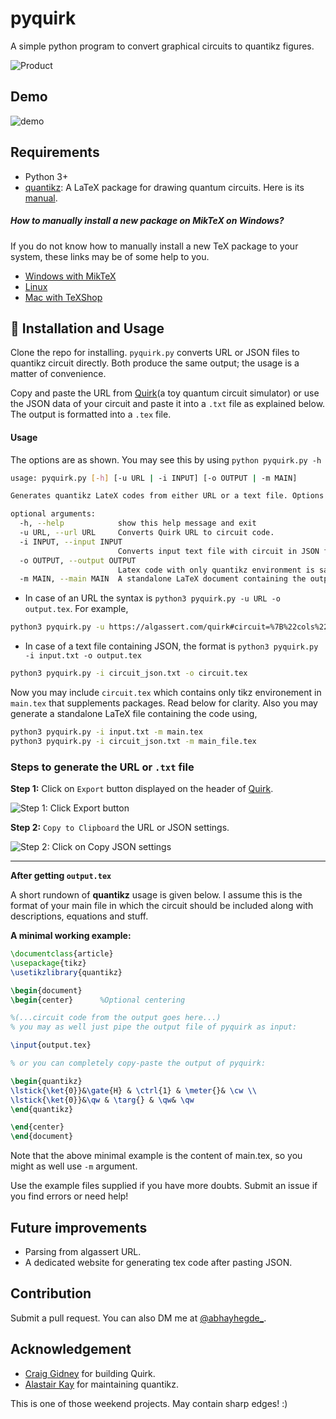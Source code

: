 # pyquirk
A simple python program to convert graphical circuits to quantikz figures.

![Product](product.png)

## Demo
![demo](demo.gif)

## Requirements
- Python 3+
- [quantikz](https://ctan.org/pkg/quantikz?lang=en): A LaTeX package for drawing quantum circuits. Here is its [manual](http://mirrors.ibiblio.org/CTAN/graphics/pgf/contrib/quantikz/quantikz.pdf).

##### How to manually install a new package on MikTeX on Windows?
If you do not know how to manually install a new TeX package to your system, these links may be of some help to you.
- [Windows with MikTeX](https://tex.stackexchange.com/questions/2063/how-can-i-manually-install-a-package-on-miktex-windows)
- [Linux](https://tex.stackexchange.com/questions/73016/how-do-i-install-an-individual-package-on-a-linux-system)
- [Mac with TeXShop](https://tex.stackexchange.com/questions/12102/how-do-i-install-ctan-packages-on-mac-os-with-texshop)

## 💾 Installation and Usage
Clone the repo for installing. `pyquirk.py` converts URL or JSON files to quantikz circuit directly. Both produce the same output; the usage is a matter of convenience.

Copy and paste the URL from [Quirk](https://algassert.com/quirk)(a toy quantum circuit simulator) or use the JSON data of your circuit and paste it into a `.txt` file as explained below. The output is formatted into a `.tex` file.

#### Usage
The options are as shown. You may see this by using `python pyquirk.py -h`

```bash
usage: pyquirk.py [-h] [-u URL | -i INPUT] [-o OUTPUT | -m MAIN]

Generates quantikz LateX codes from either URL or a text file. Options are explained below.

optional arguments:
  -h, --help            show this help message and exit
  -u URL, --url URL     Converts Quirk URL to circuit code.
  -i INPUT, --input INPUT
                        Converts input text file with circuit in JSON format to circuit code.
  -o OUTPUT, --output OUTPUT
                        Latex code with only quantikz environment is saved in output file.
  -m MAIN, --main MAIN  A standalone LaTeX document containing the output circuit code.
```

- In case of an URL the syntax is `python3 pyquirk.py -u URL -o output.tex`. For example,

```bash
python3 pyquirk.py -u https://algassert.com/quirk#circuit=%7B%22cols%22%3A%5B%5B%22H%22%5D%2C%5B%22%E2%80%A2%22%2C%22X%22%5D%2C%5B%22Measure%22%5D%5D%7D -o circuit.tex
```

- In case of a text file containing JSON, the format is `python3 pyquirk.py -i input.txt -o output.tex`

```bash
python3 pyquirk.py -i circuit_json.txt -o circuit.tex
```

Now you may include `circuit.tex` which contains only tikz environement in `main.tex` that supplements packages. Read below for clarity. Also you may generate a standalone LaTeX file containing the code using,

```bash
python3 pyquirk.py -i input.txt -m main.tex
python3 pyquirk.py -i circuit_json.txt -m main_file.tex
```

### Steps to generate the URL or `.txt` file
**Step 1:** Click on `Export` button displayed on the header of [Quirk](https://algassert.com/quirk).

![Step 1: Click Export button](quirk1-m.png)

**Step 2:** `Copy to Clipboard` the URL or JSON settings.

![Step 2: Click on Copy JSON settings](quirk2.png)

---

**After getting `output.tex`**

A short rundown of **quantikz** usage is given below. I assume this is the format of your main file in which the circuit should be included along with descriptions, equations and stuff.

**A minimal working example:**
```latex
\documentclass{article}
\usepackage{tikz}
\usetikzlibrary{quantikz}

\begin{document}
\begin{center}      %Optional centering

%(...circuit code from the output goes here...)
% you may as well just pipe the output file of pyquirk as input:

\input{output.tex}

% or you can completely copy-paste the output of pyquirk:

\begin{quantikz}
\lstick{\ket{0}}&\gate{H} & \ctrl{1} & \meter{}& \cw \\
\lstick{\ket{0}}&\qw & \targ{} & \qw& \qw
\end{quantikz}

\end{center}
\end{document}
```
Note that the above minimal example is the content of main.tex, so you might as well use `-m` argument.

Use the example files supplied if you have more doubts. Submit an issue if you find errors or need help!

## Future improvements
- Parsing from algassert URL.
- A dedicated website for generating tex code after pasting JSON.

## Contribution
Submit a pull request. You can also DM me at [@abhayhegde_](https://twitter.com/PsintificAbhay).

## Acknowledgement
- [Craig Gidney](https://github.com/Strilanc) for building Quirk.
- [Alastair Kay](http://www.ma.rhul.ac.uk/akay/index.php) for maintaining quantikz.

This is one of those weekend projects. May contain sharp edges! :)
